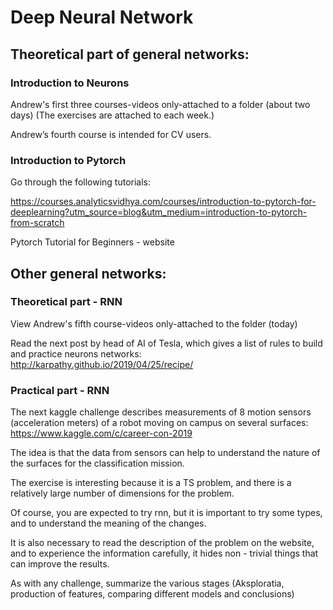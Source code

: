 # Deep Neural Network

## Theoretical part of general networks:

### Introduction to Neurons

Andrew's first three courses-videos only-attached to a folder (about two days)
(The exercises are attached to each week.)

Andrew’s fourth course is intended for CV users.

### Introduction to Pytorch

Go through the following tutorials:

https://courses.analyticsvidhya.com/courses/introduction-to-pytorch-for-deeplearning?utm_source=blog&utm_medium=introduction-to-pytorch-from-scratch

Pytorch Tutorial for Beginners - website

## Other general networks:

### Theoretical part - RNN
View Andrew's fifth course-videos only-attached to the folder (today)

Read the next post by head of AI of Tesla, which gives a list of rules to build and practice neurons networks:
http://karpathy.github.io/2019/04/25/recipe/

### Practical part - RNN

The next kaggle challenge describes measurements of 8 motion sensors (acceleration meters) of a robot moving on campus on several surfaces:  https://www.kaggle.com/c/career-con-2019

The idea is that the data from sensors can help to understand the nature of the surfaces for the classification mission.

The exercise is interesting because it is a TS problem, and there is a relatively large number of dimensions  for the problem.

Of course, you are expected to try rnn, but it is important to try some types, and to understand the meaning of the changes.

It is also necessary to read the description of the problem on the website, and to experience the  information carefully, it hides non - trivial things that can improve the results.

As with any challenge, summarize the various stages (Aksploratia, production of features, comparing different models and conclusions)
